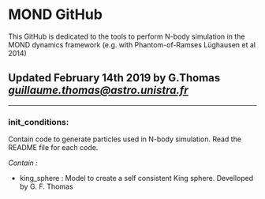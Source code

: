 # MOND GitHub

This GitHub is dedicated to the tools to perform N-body simulation in the MOND dynamics framework (e.g. with Phantom-of-Ramses Lüghausen et al 2014)

## Updated February 14th 2019 by G.Thomas *guillaume.thomas@astro.unistra.fr*
-------------------------------------------------------------------------------------------------------------------------------

### init_conditions:

Contain code to generate particles used in N-body simulation. Read the README file for each code.

*Contain :*

- king_sphere : Model to create a self consistent King sphere. Develloped by G. F. Thomas



